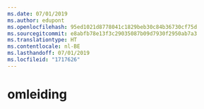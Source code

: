 ```yaml
---
ms.date: 07/01/2019
ms.author: edupont
ms.openlocfilehash: 95ed1021d8778041c1829beb30c84b36730cf75d
ms.sourcegitcommit: e8abfb78e13f3c29035087b09d7930f2950ab7a3
ms.translationtype: HT
ms.contentlocale: nl-BE
ms.lasthandoff: 07/01/2019
ms.locfileid: "1717626"
---
```

# <a name="redirection"></a>omleiding
<!--redirection in master file in repo root-->
